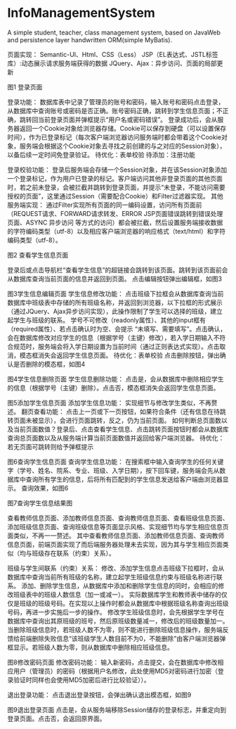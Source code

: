 # InfoManagementSystem
A simple student, teacher, class management system, based on JavaWeb and persistence layer handwritten ORM(simple MyBatis).

页面实现：
Semantic-UI、Html、CSS（Less）
JSP（EL表达式、JSTL标签库）:动态展示请求服务端获得的数据
JQuery、Ajax：异步访问、页面的局部更新
 
图1 登录页面

登录功能：
数据库表中记录了管理员的账号和密码，输入账号和密码点击登录，从数据库中查询账号或密码是否正确。账号密码正确，跳转到学生信息页面；不正确，跳转回当前登录页面并弹框提示“用户名或密码错误”。
登录成功后，会从服务器返回一个Cookie对象给浏览器存储。Cookie可以保存到硬盘（可以设置保存时间），作为已登录标记（每次客户端浏览器访问服务端时都会带着这个Cookie对象，服务端会根据这个Cookie对象去寻找之前创建的与之对应的Session对象），以备后续一定时间免登录验证。
待优化：表单校验
待添加：注册功能

登录校验功能：
	登录后服务端会存储一个Session对象，并在该Session对象添加一个登录标记，作为用户已登录的标记。客户端访问其他非登录页面的其他页面时，若之前未登录，会被拦截并跳转到登录页面，并提示“未登录，不能访问需要授权的页面”，这里通过Session（需要配合Cookie）和Filter过滤器实现。
其他服务端实现：
	通过Filter实现所有页面的同一编码设置，访问所有页面前（REQUEST请求、FORWARD请求转发、ERROR JSP页面错误跳转到错误处理页面、ASYNC 异步访问 等方式的访问）都会被拦截，然后设置服务端接收数据的字符编码类型（utf-8）以及相应客户端浏览器的响应格式（text/html）和字符编码类型（utf-8）。
 
图2 查看学生信息页面

登录后或点击导航栏“查看学生信息”的超链接会跳转到该页面。跳转到该页面前会从数据库查询当前页面的信息并返回到页面。
点击编辑按钮弹出编辑框，如图3
 
图3学生信息编辑页面
学生信息修改功能：
	点击班级下拉框会从数据库查询当前数据库中班级表中存储的所有班级名称，并返回到浏览器，以下拉框的形式展示（通过JQuery、Ajax异步访问实现），此操作限制了学生可以选择的班级，建立起学生与班级的联系。
	学号不可修改（readonly属性）、其他的input框有（required属性）、若点击确认时为空、会提示 “未填写、需要填写”。点击确认，会在数据库修改对应学生的信息（根据学号（主键）修改），若入学日期输入不符合规范时，服务端会将入学日期设置为当前时间（通过正则表达式实现）。点击取消，模态框消失会返回学生信息页面。
待优化：表单校验
点击删除按钮，弹出确认是否删除的模态框，如图4
 
图4学生信息删除页面
学生信息删除功能：
	点击是，会从数据库中删除相应学生的信息（根据学号（主键）删除）。点击否，模态框消失会返回学生信息页面。
 
图5添加学生信息页面
添加学生信息功能：
	实现细节与修改学生类似，不再赘述。
翻页查看功能：
	点击上一页或下一页按钮，如果符合条件（还有信息在待跳转页面未被显示），会进行页面跳转，反之，仍为当前页面。
	如何判断总页面数以及当前页面数值？登录后、点击查看学生信息、点击跳转页面按钮时都会从数据库查询总页面数以及从服务端计算当前页面数值并返回给客户端浏览器。
待优化：若无页面可跳转则给予弹框提示
 
图6查询学生信息页面
查询学生信息功能：
	在搜索框中输入查询学生的任何关键字（学号、姓名、院系、专业、班级、入学日期），按下回车键，服务端会先从数据库中查询所有学生的信息，后将所有匹配到的学生信息发送给客户端由浏览器显示。
查询效果，如图6
 
图7查询学生信息结果图

查看教师信息页面、添加教师信息页面、查询教师信息页面、查看班级信息页面、添加班级信息页面、查询班级信息等页面显示风格、实现细节均与学生相应信息页面类似，不再一一赘述。
其中查看教师信息页面、添加教师信息页面、查询教师信息页面，前端页面实现了而后端服务器处理未去实现，因为其与学生相应页面类似（均与班级存在联系（约束）关系）。

班级与学生间联系（约束）关系：
	修改、添加学生信息点击班级下拉框时，会从数据库中查询当前所有班级的名称，建立起学生班级信息约束与班级名称进行联系。
	添加、删除学生信息，从数据库中添加和删除学生信息的同时，会相应的修改班级表中的班级人数信息（加一或减一）。
	实际数据库学生和教师表中储存的仅仅是班级的班级号码。在实现以上操作时都会从数据库中根据班级名称查询出班级号码，再进一步实施后一步的操作。
	修改学生班级信息时，会先根据学生学号在数据库中查询出其原班级的班号，然后原班级数量减一，修改后的班级数量加一。
	当删除班级信息时，若班级人数不为零，则不能进行删除班级信息操作，服务端反馈给前端删除失败信息“该班级学生人数目前不为0，不能删除”由客户端浏览器弹框显示。若班级人数为零，则从数据库中删除相应班级信息。
 
图8修改密码页面
修改密码功能：
	输入新密码，点击提交，会在数据库中修改相应用户（管理员）的密码（根据用户名修改，此处使用MD5对密码进行加密（登录验证时同样也会使用MD5加密后进行比较验证））。

退出登录功能：
	点击退出登录按钮，会弹出确认退出模态框，如图9
 
图9退出登录页面
	点击是，会从服务端移除Session储存的登录标志，并重定向到登录页面。点击否，会返回原界面。
